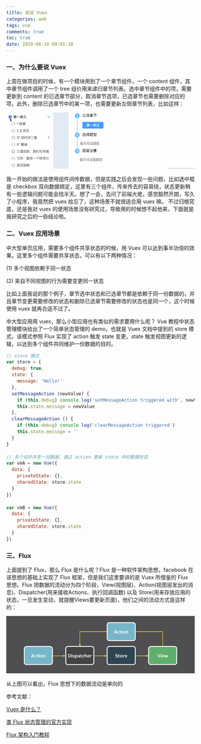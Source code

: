 ```yaml
---
title: 说说 Vuex
categories: web
tags: vue
comments: true
toc: true
date: 2020-08-10 09:01:18
---
```

### 一、为什么要说 Vuex

上周在做项目的时候，有一个模块用到了一个章节组件，一个 content 组件，其中章节组件调用了一个 tree 组价用来递归章节列表。选中章节组件中的项，需要更新到 content 的已选章节部分，取消章节选项，已选章节也需要删除对应的项，此外，删除已选章节中的某一项，也需要更新左侧章节列表，比如这样：

![示例](/images/vuex-ex.gif)

我一开始的做法是使用组件间传数据，但是实践之后会发现一些问题，比如选中框是 checkbox 双向数据绑定，这里有三个组件，传来传去的容易绕，状态更新稍有一些逻辑问题可能会找半天。想了一会，去问了前端大佬，感觉豁然开朗，写久了小程序，我竟然把 vuex 给忘了，这种场景不就很适合用 vuex 嘛。 不过归根究底，还是我对 vuex 的使用场景没有研究过，导致用的时候想不起他来，下面就是我研究之后的一些结论啦。

### 二、Vuex 应用场景

中大型单页应用，需要多个组件共享状态的时候，用 Vuex 可以达到事半功倍的效果。这里多个组件需要共享状态，可以有以下两种情况：

(1) 多个视图依赖于同一状态

(2) 来自不同视图的行为需要变更同一状态

比如上面我说的那个例子，章节选中状态和已选章节都是依赖于同一份数据的，并且章节变更需要修改的状态和删除已选章节需要修改的状态也是同一个，这个时候使用 vuex 就再合适不过了。

中大型应用用 vuex，那么小型应用也有类似的需求要用什么呢？ Vue 教程中状态管理模块给出了一个简单状态管理的 demo，也就是 Vuex 文档中提到的 store 模式，该模式参照 Flux 实现了 action 触发 state 变更，state 触发视图更新的逻辑，以达到多个组件共同维护一份数据的目的。

```js
// store 模式
var store = {
  debug: true,
  state: {
    message: 'Hello!'
  },
  setMessageAction (newValue) {
    if (this.debug) console.log('setMessageAction triggered with', newValue)
    this.state.message = newValue
  },
  clearMessageAction () {
    if (this.debug) console.log('clearMessageAction triggered')
    this.state.message = ''
  }
}

// 多个组件共享一份数据，通过 action 更新 state 中的数据状态
var vmA = new Vue({
  data: {
    privateState: {},
    sharedState: store.state
  }
})

var vmB = new Vue({
  data: {
    privateState: {},
    sharedState: store.state
  }
})
```

### 三、Flux

上面提到了 Flux，那么 Flux 是什么呢？Flux 是一种软件架构思想，facebook 在该思想的基础上实现了 Flux 框架，但是我们这里要讲的是 Vuex 所借鉴的 Flux 思想。Flux 把数据的流动分为四个阶段，View(视图层)、Action(视图层发出的消息)、Dispatcher(用来接收Actions、执行回调函数) 以及 Store(用来存放应用的状态，一旦发生变动，就提醒Views要更新页面)，他们之间的流动方式是这样的：

![Flux 数据流](/images/flux.png)

从上图可以看出，Flux 思想下的数据流动是单向的

参考文献：

[Vuex 是什么？](https://vuex.vuejs.org/zh/)

[类 Flux 状态管理的官方实现](https://cn.vuejs.org/v2/guide/state-management.html#%E7%AE%80%E5%8D%95%E7%8A%B6%E6%80%81%E7%AE%A1%E7%90%86%E8%B5%B7%E6%AD%A5%E4%BD%BF%E7%94%A8)

[Flux 架构入门教程](http://www.ruanyifeng.com/blog/2016/01/flux.html)
